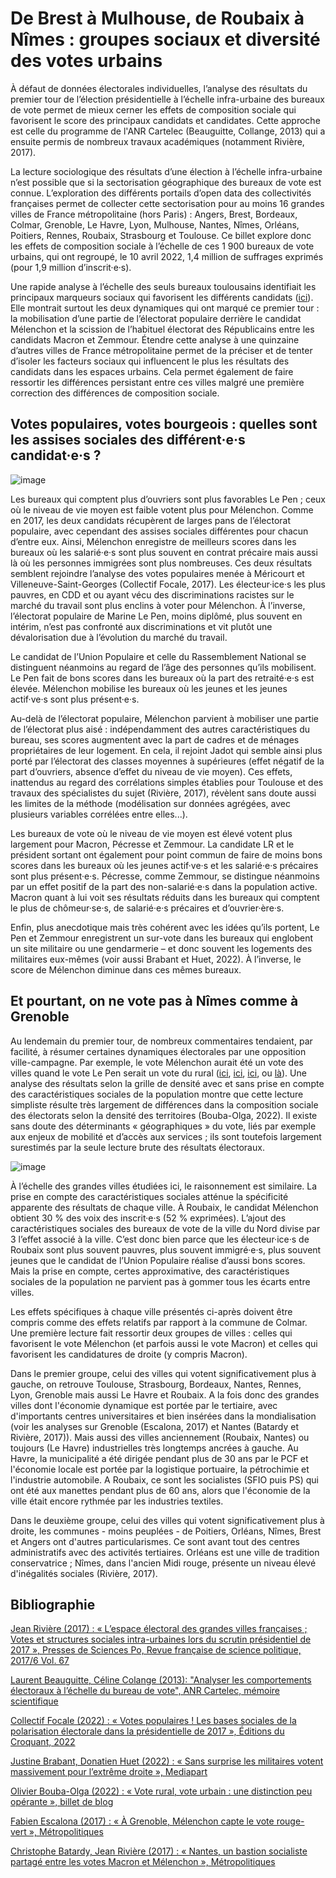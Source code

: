 # De Brest à Mulhouse, de Roubaix à Nîmes : groupes sociaux et diversité des votes urbains

À défaut de données électorales individuelles, l’analyse des résultats du premier tour de l’élection présidentielle à l’échelle infra-urbaine des bureaux de vote permet de mieux cerner les effets de composition sociale qui favorisent le score des principaux candidats et candidates. Cette approche est celle du programme de l'ANR Cartelec (Beauguitte, Collange, 2013) qui a ensuite permis de nombreux travaux académiques (notamment Rivière, 2017).

La lecture sociologique des résultats d’une élection à l’échelle infra-urbaine n’est possible que si la sectorisation géographique des bureaux de vote est connue. L’exploration des différents portails d’open data des collectivités françaises permet de collecter cette sectorisation pour au moins 16 grandes villes de France métropolitaine (hors Paris) : Angers, Brest, Bordeaux, Colmar, Grenoble, Le Havre, Lyon, Mulhouse, Nantes, Nîmes, Orléans, Poitiers, Rennes, Roubaix, Strasbourg et Toulouse. Ce billet explore donc les effets de composition sociale à l’échelle de ces 1 900 bureaux de vote urbains, qui ont regroupé, le 10 avril 2022, 1,4 million de suffrages exprimés (pour 1,9 million d’inscrit·e·s).

Une rapide analyse à l’échelle des seuls bureaux toulousains identifiait les principaux marqueurs sociaux qui favorisent les différents candidats ([ici](https://github.com/RL31/presidentielle22/blob/master/README.md)). Elle montrait surtout les deux dynamiques qui ont marqué ce premier tour : la mobilisation d’une partie de l’électorat populaire derrière le candidat Mélenchon et la scission de l’habituel électorat des Républicains entre les candidats Macron et Zemmour. Étendre cette analyse à une quinzaine d’autres villes de France métropolitaine permet de la préciser et de tenter d’isoler les facteurs sociaux qui influencent le plus les résultats des candidats dans les espaces urbains. Cela permet également de faire ressortir les différences persistant entre ces villes malgré une première correction des différences de composition sociale.

## Votes populaires, votes bourgeois : quelles sont les assises sociales des différent·e·s candidat·e·s ?

![image](https://user-images.githubusercontent.com/30465109/165178685-13ecd334-0697-4698-be15-99fab8cae1b5.png)

Les bureaux qui comptent plus d’ouvriers sont plus favorables Le Pen ; ceux où le niveau de vie moyen est faible votent plus pour Mélenchon. Comme en 2017, les deux candidats récupèrent de larges pans de l’électorat populaire, avec cependant des assises sociales différentes pour chacun d’entre eux. Ainsi, Mélenchon enregistre de meilleurs scores dans les bureaux où les salarié·e·s sont plus souvent en contrat précaire mais aussi là où les personnes immigrées sont plus nombreuses. Ces deux résultats semblent rejoindre l’analyse des votes populaires menée à Méricourt et Villeneuve-Saint-Georges (Collectif Focale, 2017). Les électeur·ice·s les plus pauvres, en CDD et ou ayant vécu des discriminations racistes sur le marché du travail sont plus enclins à voter pour Mélenchon. À l’inverse, l’électorat populaire de Marine Le Pen, moins diplômé, plus souvent en intérim, n’est pas confronté aux discriminations et vit plutôt une dévalorisation due à l’évolution du marché du travail.

Le candidat de l’Union Populaire et celle du Rassemblement National se distinguent néanmoins au regard de l’âge des personnes qu’ils mobilisent. Le Pen fait de bons scores dans les bureaux où la part des retraité·e·s est élevée. Mélenchon mobilise les bureaux où les jeunes et les jeunes actif·ve·s sont plus présent·e·s. 

Au-delà de l’électorat populaire, Mélenchon parvient à mobiliser une partie de l’électorat plus aisé : indépendamment des autres caractéristiques du bureau, ses scores augmentent avec la part de cadres et de ménages propriétaires de leur logement. En cela, il rejoint Jadot qui semble ainsi plus porté par l’électorat des classes moyennes à supérieures (effet négatif de la part d’ouvriers, absence d’effet du niveau de vie moyen). Ces effets, inattendus au regard des corrélations simples établies pour Toulouse et des travaux des spécialistes du sujet (Rivière, 2017), révèlent sans doute aussi les limites de la méthode (modélisation sur données agrégées, avec plusieurs variables corrélées entre elles...). 

Les bureaux de vote où le niveau de vie moyen est élevé votent plus largement pour Macron, Pécresse et Zemmour. La candidate LR et le président sortant ont également pour point commun de faire de moins bons scores dans les bureaux où les jeunes actif·ve·s et les salarié·e·s précaires sont plus présent·e·s. Pécresse, comme Zemmour, se distingue néanmoins par un effet positif de la part des non-salarié·e·s dans la population active. Macron quant à lui voit ses résultats réduits dans les bureaux qui comptent le plus de chômeur·se·s, de salarié·e·s précaires et d’ouvrier·ère·s.

Enfin, plus anecdotique mais très cohérent avec les idées qu’ils portent, Le Pen et Zemmour enregistrent un sur-vote dans les bureaux qui englobent un site militaire ou une gendarmerie – et donc souvent les logements des militaires eux-mêmes (voir aussi Brabant et Huet, 2022). À l’inverse, le score de Mélenchon diminue dans ces mêmes bureaux.

## Et pourtant, on ne vote pas à Nîmes comme à Grenoble

Au lendemain du premier tour, de nombreux commentaires tendaient, par facilité, à résumer certaines dynamiques électorales par une opposition ville-campagne. Par exemple, le vote Mélenchon aurait été un vote des villes quand le vote Le Pen serait un vote du rural ([ici](https://www.sudouest.fr/elections/presidentielle/presidentielle-les-jeunes-et-les-grandes-villes-ont-vote-massivement-jean-luc-melenchon-10620607.php), [ici](https://www.ledauphine.com/elections/2022/04/11/melenchon-candidat-des-villes-macron-des-retraites-qui-a-vote-pour-qui-au-premier-tour), [ici](https://www.huffingtonpost.fr/entry/resultats-presidentielle-les-villes-que-macron-le-pen-et-melenchon-ont-gagne-depuis-2017_fr_6253bfd8e4b0e97a35136ba6), ou [là](https://www.francetvinfo.fr/elections/presidentielle/presidentielle-2022-visualisez-le-vote-des-villes-et-le-vote-des-campagnes-dans-nos-cartes_5101549.html#xtor=CS2-765-%5Bautres%5D-)). Une analyse des résultats selon la grille de densité avec et sans prise en compte des caractéristiques sociales de la population montre que cette lecture simpliste résulte très largement de différences dans la composition sociale des électorats selon la densité des territoires (Bouba-Olga, 2022). Il existe sans doute des déterminants « géographiques » du vote, liés par exemple aux enjeux de mobilité et d’accès aux services ; ils sont toutefois largement surestimés par la seule lecture brute des résultats électoraux.

![image](https://user-images.githubusercontent.com/30465109/165179389-5ef04fbc-f8b7-413a-8228-ad9067c2bc5a.png)

À l’échelle des grandes villes étudiées ici, le raisonnement est similaire. La prise en compte des caractéristiques sociales atténue la spécificité apparente des résultats de chaque ville. À Roubaix, le candidat Mélenchon obtient 30 % des voix des inscrit·e·s (52 % exprimées). L’ajout des caractéristiques sociales des bureaux de vote de la ville du Nord divise par 3 l’effet associé à la ville. C’est donc bien parce que les électeur·ice·s de Roubaix sont plus souvent pauvres, plus souvent immigré·e·s, plus souvent jeunes que le candidat de l’Union Populaire réalise d’aussi bons scores. Mais la prise en compte, certes approximative, des caractéristiques sociales de la population ne parvient pas à gommer tous les écarts entre villes.

Les effets spécifiques à chaque ville présentés ci-après doivent être compris comme des effets relatifs par rapport à la commune de Colmar. Une première lecture fait ressortir deux groupes de villes : celles qui favorisent le vote Mélenchon (et parfois aussi le vote Macron) et celles qui favorisent les candidatures de droite (y compris Macron).

Dans le premier groupe, celui des villes qui votent significativement plus à gauche, on retrouve Toulouse, Strasbourg, Bordeaux, Nantes, Rennes, Lyon, Grenoble mais aussi Le Havre et Roubaix. A la fois donc des grandes villes dont l'économie dynamique est portée par le tertiaire, avec d'importants centres universitaires et bien insérées dans la mondialisation (voir les analyses sur Grenoble (Escalona, 2017) et Nantes (Batardy et Rivière, 2017)). Mais aussi des villes anciennement (Roubaix, Nantes) ou toujours (Le Havre) industrielles très longtemps ancrées à gauche. Au Havre, la municipalité a été dirigée pendant plus de 30 ans par le PCF et l'économie locale est portée par la logistique portuaire, la pétrochimie et l'industrie automobile. A Roubaix, ce sont les socialistes (SFIO puis PS) qui ont été aux manettes pendant plus de 60 ans, alors que l'économie de la ville était encore rythmée par les industries textiles.

Dans le deuxième groupe, celui des villes qui votent significativement plus à droite,  les communes - moins peuplées - de Poitiers, Orléans, Nîmes, Brest et Angers ont d'autres particularismes. Ce sont avant tout des centres administratifs avec des activités tertiaires. Orléans est une ville de tradition conservatrice ; Nîmes, dans l'ancien Midi rouge, présente un niveau élevé d'inégalités sociales (Rivière, 2017).

## Bibliographie 

[Jean Rivière (2017) : « L’espace électoral des grandes villes françaises ; Votes et structures sociales intra-urbaines lors du scrutin présidentiel de 2017 », Presses de Sciences Po, Revue française de science politique,  2017/6 Vol. 67](https://www.cairn.info/revue-francaise-de-science-politique-2017-6-page-1041.htm)

[Laurent Beauguitte, Céline Colange (2013): "Analyser les comportements électoraux à l’échelle du bureau de vote", ANR Cartelec, mémoire scientifique](https://halshs.archives-ouvertes.fr/halshs-00839899)

[Collectif Focale (2022) : « Votes populaires ! Les bases sociales de la polarisation électorale dans la présidentielle de 2017 », Éditions du Croquant, 2022](https://editions-croquant.org/actualite-politique-et-sociale/795-votes-populaires-les-bases-sociales-de-la-polarisation-electorale-dans-la-presidentielle-de-2017.html)

[Justine Brabant, Donatien Huet (2022) : « Sans surprise les militaires votent massivement pour l’extrême droite », Mediapart](https://www.mediapart.fr/journal/france/160422/sans-surprise-les-militaires-votent-massivement-pour-l-extreme-droite)

[Olivier Bouba-Olga (2022) : « Vote rural, vote urbain : une distinction peu opérante », billet de blog](https://blogs.univ-poitiers.fr/o-bouba-olga/2022/04/19/vote-rural-vote-urbain-une-distinction-peu-operante/?utm_campaign=shareaholic&utm_medium=twitter&utm_source=socialnetwork)

[Fabien Escalona (2017) : « À Grenoble, Mélenchon capte le vote rouge-vert », Métropolitiques](https://metropolitiques.eu/A-Grenoble-Melenchon-capte-le-vote-rouge-vert.html)

[Christophe Batardy, Jean Rivière (2017) : « Nantes, un bastion socialiste partagé entre les votes Macron et Mélenchon », Métropolitiques](https://metropolitiques.eu/Nantes-un-bastion-socialiste.html)
